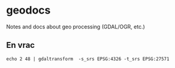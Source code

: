 geodocs
=======

Notes and docs about geo processing (GDAL/OGR, etc.)

En vrac
-------
```
echo 2 48 | gdaltransform  -s_srs EPSG:4326 -t_srs EPSG:27571
```
